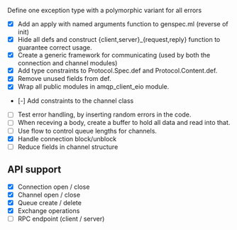 Define one exception type with a polymorphic variant for all errors
 - [x] Add an apply with named arguments function to genspec.ml (reverse of init)
 - [x] Hide all defs and construct {client,server}_{request,reply} function to guarantee correct usage.
 - [x] Create a generic framework for communicating (used by both the
       connection and channel modules)
 - [x] Add type constraints to Protocol.Spec.def and
       Protocol.Content.def.
 - [x] Remove unused fields from def.
 - [x] Wrap all public modules in amqp_client_eio module.
 - [-] Add constraints to the channel class
 - [ ] Test error handling, by inserting random errors in the code.
 - [ ] When receving a body, create a buffer to hold all data and read
       into that.
 - [ ] Use flow to control queue lengths for channels.
 - [x] Handle connection block/unblock
 - [ ] Reduce fields in channel structure

## API support
 - [x] Connection open / close
 - [x] Channel open / close
 - [x] Queue create / delete
 - [x] Exchange operations
 - [ ] RPC endpoint (client / server)
